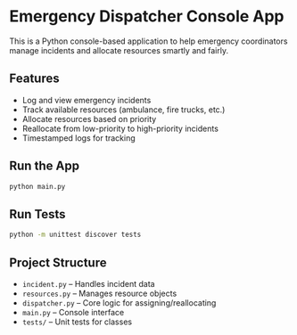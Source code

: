 # Emergency Dispatcher Console App

This is a Python console-based application to help emergency coordinators manage incidents and allocate resources smartly and fairly.

## Features

- Log and view emergency incidents
- Track available resources (ambulance, fire trucks, etc.)
- Allocate resources based on priority
- Reallocate from low-priority to high-priority incidents
- Timestamped logs for tracking

## Run the App

```bash
python main.py
```

## Run Tests

```bash
python -m unittest discover tests
```

## Project Structure

- `incident.py` – Handles incident data
- `resources.py` – Manages resource objects
- `dispatcher.py` – Core logic for assigning/reallocating
- `main.py` – Console interface
- `tests/` – Unit tests for classes
